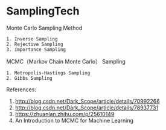# SamplingTech

  Monte Carlo Sampling Method
  
    1. Inverse Sampling
    2. Rejective Sampling
    3. Importance Sampling
    
  MCMC（Markov Chain Monte Carlo） Sampling
  
    1. Metropolis-Hastings Sampling
    2. Gibbs Sampling
    
References:
  1. http://blog.csdn.net/Dark_Scope/article/details/70992266
  2. http://blog.csdn.net/Dark_Scope/article/details/78937731
  3. https://zhuanlan.zhihu.com/p/25610149
  4. An Introduction to MCMC for Machine Learning
